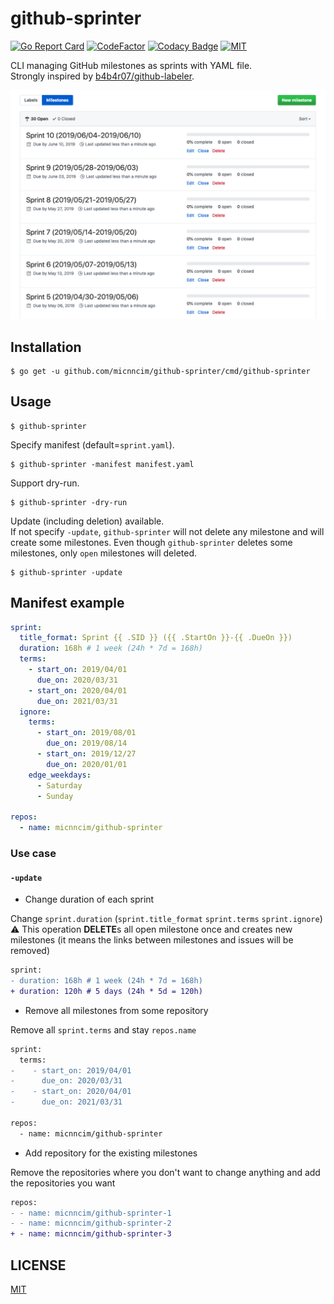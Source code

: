 # github-sprinter

[![Go Report Card](https://goreportcard.com/badge/github.com/micnncim/github-sprinter)](https://goreportcard.com/report/github.com/micnncim/github-sprinter)
[![CodeFactor](https://www.codefactor.io/repository/github/micnncim/github-sprinter/badge)](https://www.codefactor.io/repository/github/micnncim/github-sprinter)
[![Codacy Badge](https://api.codacy.com/project/badge/Grade/3ce77cb742824ffb9fb8610b0e4b1e25)](https://www.codacy.com/app/micnncim/github-sprinter?utm_source=github.com&amp;utm_medium=referral&amp;utm_content=micnncim/github-sprinter&amp;utm_campaign=Badge_Grade)
[![MIT](https://img.shields.io/badge/license-MIT-blue.svg)](./LICENSE)

CLI managing GitHub milestones as sprints with YAML file.  
Strongly inspired by [b4b4r07/github-labeler](https://github.com/b4b4r07/github-labeler).

![screenshot](./screenshot.png)

## Installation

```
$ go get -u github.com/micnncim/github-sprinter/cmd/github-sprinter
```

## Usage

```
$ github-sprinter
```

Specify manifest (default=`sprint.yaml`).

```
$ github-sprinter -manifest manifest.yaml
```

Support dry-run.

```
$ github-sprinter -dry-run
```

Update (including deletion) available.  
If not specify `-update`, `github-sprinter` will not delete any milestone and will create some milestones.
Even though `github-sprinter` deletes some milestones, only `open` milestones will deleted.

```
$ github-sprinter -update
```

## Manifest example

```yaml
sprint:
  title_format: Sprint {{ .SID }} ({{ .StartOn }}-{{ .DueOn }})
  duration: 168h # 1 week (24h * 7d = 168h)
  terms:
    - start_on: 2019/04/01
      due_on: 2020/03/31
    - start_on: 2020/04/01
      due_on: 2021/03/31
  ignore:
    terms:
      - start_on: 2019/08/01
        due_on: 2019/08/14
      - start_on: 2019/12/27
        due_on: 2020/01/01
    edge_weekdays:
      - Saturday
      - Sunday

repos:
  - name: micnncim/github-sprinter
```

### Use case

#### `-update`

- Change duration of each sprint

Change `sprint.duration` (`sprint.title_format` `sprint.terms` `sprint.ignore`)  
:warning: This operation **DELETE**s all open milestone once and creates new milestones (it means the links between milestones and issues will be removed)

```diff
sprint:
- duration: 168h # 1 week (24h * 7d = 168h)
+ duration: 120h # 5 days (24h * 5d = 120h)
```

- Remove all milestones from some repository

Remove all `sprint.terms` and stay `repos.name`

```diff
sprint:
  terms:
-    - start_on: 2019/04/01
-      due_on: 2020/03/31
-    - start_on: 2020/04/01
-      due_on: 2021/03/31

repos:
  - name: micnncim/github-sprinter
```

- Add repository for the existing milestones

Remove the repositories where you don't want to change anything and add the repositories you want

```diff
repos:
- - name: micnncim/github-sprinter-1
- - name: micnncim/github-sprinter-2
+ - name: micnncim/github-sprinter-3
```


## LICENSE

[MIT](./MIT)